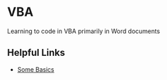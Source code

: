 # VBA
Learning to code in VBA primarily in Word documents

## Helpful Links
- [Some Basics](https://wordmvp.com/FAQs/MacrosVBA/VBABasicsIn15Mins.htm)
